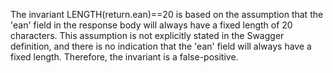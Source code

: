 The invariant LENGTH(return.ean)==20 is based on the assumption that the 'ean' field in the response body will always have a fixed length of 20 characters. This assumption is not explicitly stated in the Swagger definition, and there is no indication that the 'ean' field will always have a fixed length. Therefore, the invariant is a false-positive.

